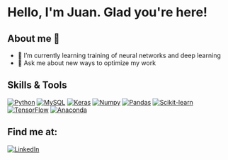 # Hello, I'm Juan. Glad you're here!

## About me 👋

<!--

-->
- 🌱 I’m currently learning training of neural networks and deep learning
- 💬 Ask me about new ways to optimize my work


## Skills & Tools

[![Python](https://img.shields.io/badge/Python-3776AB?style-for-the-badge&logo=python&logoColor=white&labelColor=101010)]()
[![MySQL](https://img.shields.io/badge/MySQL-3776AB?style-for-the-badge&logo=mysql&logoColor=white&labelColor=101010)]()
[![Keras](https://img.shields.io/badge/Keras-D00000?style-for-the-badge&logo=keras&logoColor=white&labelColor=101010)]()
[![Numpy](https://img.shields.io/badge/Numpy-013243?style-for-the-badge&logo=numpy&logoColor=white&labelColor=101010)]()
[![Pandas](https://img.shields.io/badge/Pandas-150458?style-for-the-badge&logo=numpy&logoColor=white&labelColor=101010)]()
[![Scikit-learn](https://img.shields.io/badge/Scikit-learn-F7931E?style-for-the-badge&logo=scikitlearn&logoColor=white&labelColor=101010)]()
[![TensorFlow](https://img.shields.io/badge/TensorFlow-FF6F00?style-for-the-badge&logo=tensorflow&logoColor=white&labelColor=101010)]()
[![Anaconda](https://img.shields.io/badge/Anaconda-44A833?style-for-the-badge&logo=anaconda&logoColor=white&labelColor=101010)]()

## Find me at:
[![LinkedIn](https://img.shields.io/badge/LinkedIn-0A66C2?style-for-the-badge&logo=linkedin&logoColor=white&labelColor=101010)]((https://www.linkedin.com/in/juanluisalvaretana/))
